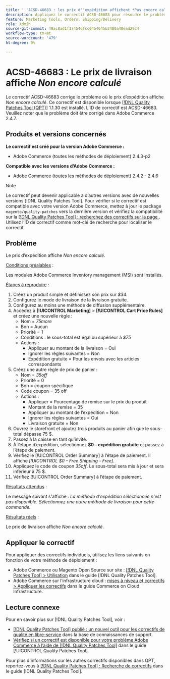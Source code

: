 ```yaml
---
title: '''ACSD-46683 : les prix d''expédition affichent *Pas encore calculé*'''
description: Appliquez le correctif ACSD-46683 pour résoudre le problème Adobe Commerce où le prix d’expédition affiche *Pas encore calculé*.
feature: Marketing Tools, Orders, Shipping/Delivery
role: Admin
source-git-commit: 49ac8ad1f174546fcc0454645b2480a40ead2924
workflow-type: tm+mt
source-wordcount: '479'
ht-degree: 0%

---
```


# ACSD-46683 : Le prix de livraison affiche *Non encore calculé*

Le correctif ACSD-46683 corrige le problème où le prix d’expédition affiche *Non encore calculé*. Ce correctif est disponible lorsque [[!DNL Quality Patches Tool (QPT)]](https://experienceleague.adobe.com/en/docs/commerce-knowledge-base/kb/announcements/commerce-announcements/magento-quality-patches-released-new-tool-to-self-serve-quality-patches) 1.1.30 est installé. L’ID de correctif est ACSD-46683. Veuillez noter que le problème doit être corrigé dans Adobe Commerce 2.4.7.

## Produits et versions concernés

**Le correctif est créé pour la version Adobe Commerce :**

* Adobe Commerce (toutes les méthodes de déploiement) 2.4.3-p2

**Compatible avec les versions d’Adobe Commerce :**

* Adobe Commerce (toutes les méthodes de déploiement) 2.4.2 - 2.4.6

>[!NOTE]
>
>Le correctif peut devenir applicable à d’autres versions avec de nouvelles versions [!DNL Quality Patches Tool]. Pour vérifier si le correctif est compatible avec votre version Adobe Commerce, mettez à jour le package `magento/quality-patches` vers la dernière version et vérifiez la compatibilité sur la [[!DNL Quality Patches Tool] : recherchez des correctifs sur la page ](https://experienceleague.adobe.com/tools/commerce-quality-patches/index.html). Utilisez l’ID de correctif comme mot-clé de recherche pour localiser le correctif.

## Problème

Le prix d’expédition affiche *Non encore calculé*.

<u>Conditions préalables</u> :

Les modules Adobe Commerce Inventory management (MSI) sont installés.

<u>Étapes à reproduire</u> :

1. Créez un produit simple et définissez son prix sur *$34*.
1. Configurez le mode de livraison de la livraison gratuite.
1. Configurez au moins une méthode de diffusion supplémentaire.
1. Accédez à **[!UICONTROL Marketing]** > **[!UICONTROL Cart Price Rules]** et créez une nouvelle règle :
   * Nom = *75more*
   * Bon = Aucun
   * Priorité = 1
   * Conditions : le sous-total est égal ou supérieur à *$75*
   * Actions :
      * Appliquer au montant de la livraison = Oui
      * Ignorer les règles suivantes = Non
      * Expédition gratuite = Pour les envois avec les articles correspondants
1. Créez une autre règle de prix de panier :
   * Nom = *35off*
   * Priorité = 0
   * Bon = coupon spécifique
   * Code coupon = 35 off
   * Actions :
      * Appliquer = Pourcentage de remise sur le prix du produit
      * Montant de la remise = 35
      * Appliquer au montant de l’expédition = Non
      * Ignorer les règles suivantes = Oui
      * Livraison gratuite = Non
1. Ouvrez le storefront et ajoutez trois produits au panier afin que le sous-total dépasse 75 $.
1. Passez à la caisse en tant qu’invité.
1. À l’étape d’expédition, sélectionnez **$0 - expédition gratuite** et passez à l’étape de paiement.
1. Vérifiez le [!UICONTROL Order Summary] à l’étape de paiement. Il affiche *[!UICONTROL $0 - Free Shipping - Free]*.
1. Appliquez le code de coupon *35off*. Le sous-total sera mis à jour et sera inférieur à 75 $.
1. Vérifiez [!UICONTROL Order Summary] à l’étape de paiement.

<u>Résultats attendus</u> :

Le message suivant s&#39;affiche : *La méthode d&#39;expédition sélectionnée n&#39;est pas disponible. Sélectionnez une autre méthode de livraison pour cette commande.*

<u>Résultats réels</u> :

Le prix de livraison affiche *Non encore calculé*.

## Appliquer le correctif

Pour appliquer des correctifs individuels, utilisez les liens suivants en fonction de votre méthode de déploiement :

* Adobe Commerce ou Magento Open Source sur site : [[!DNL Quality Patches Tool] > Utilisation](https://experienceleague.adobe.com/docs/commerce-operations/tools/quality-patches-tool/usage.html) dans le guide [!DNL Quality Patches Tool].
* Adobe Commerce sur l’infrastructure cloud : [mises à niveau et correctifs > Appliquer les correctifs](https://experienceleague.adobe.com/docs/commerce-cloud-service/user-guide/develop/upgrade/apply-patches.html) dans le guide Commerce on Cloud Infrastructure.

## Lecture connexe

Pour en savoir plus sur [!DNL Quality Patches Tool], voir :

* [[!DNL Quality Patches Tool] publié : un nouvel outil pour les correctifs de qualité en libre-service](https://experienceleague.adobe.com/en/docs/commerce-knowledge-base/kb/announcements/commerce-announcements/magento-quality-patches-released-new-tool-to-self-serve-quality-patches) dans la base de connaissances de support.
* [Vérifiez si un correctif est disponible pour votre problème Adobe Commerce à l’aide de  [!DNL Quality Patches Tool]](/help/tools/quality-patches-tool/patches-available-in-qpt/check-patch-for-magento-issue-with-magento-quality-patches.md) dans le guide [!UICONTROL Quality Patches Tool].


Pour plus d&#39;informations sur les autres correctifs disponibles dans QPT, reportez-vous à [[!DNL Quality Patches Tool] : Recherche de correctifs](https://experienceleague.adobe.com/tools/commerce-quality-patches/index.html) dans le guide [!DNL Quality Patches Tool].
